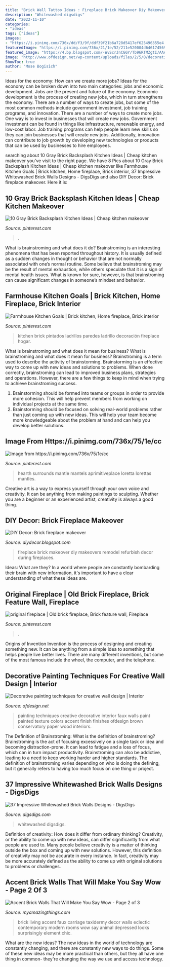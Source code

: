 ```yaml
---
title: "Brick Wall Tattoo Ideas : Fireplace Brick Makeover Diy Makeovers Remodel Refurbish Decor During Fireplaces"
description: "Whitewashed digsdigs"
date: "2022-11-10"
categories:
- "ideas"
tags: ["ideas"]
images:
- "https://i.pinimg.com/736x/dd/f3/9f/ddf39f21b6a728d5417ef625496355e4.jpg"
featuredImage: "https://i.pinimg.com/736x/21/1e/52/211e520004d6461745692ca822448990.jpg"
featured_image: "https://4.bp.blogspot.com/-WvScrJnCGGY/Tb96RTMZgtI/AAAAAAAAAL4/eeA3kPvjUFs/s1600/CIMG0268.JPG"
image: "http://www.ofdesign.net/wp-content/uploads/files/2/5/0/decorative-painting-techniques-for-creative-wall-design-17-250.jpg"
ShowToc: true
author: "Mose Bogisich"
---
```



Ideas for the economy: How can we create more jobs?
Ideas for the economy can be broken down into two main categories: jobs and economic development. Jobs are the present and future of the economy. Economic development is the process of creating new jobs, which in turn strengthens the economy. There are a number of ways to create jobs, but some of the most common methods include government investment, job training programs, and innovation.
There are a number of ways to create more jobs. One way is to invest in businesses that will create new jobs. Government investment can be found in things like infrastructure, renewable energy, and low-cost labor. Job training programs can help people learn new skills so they can join businesses that will create new jobs. Additionally, innovation can contribute to job growth by developing new technologies or products that can be used by businesses to hire employees.

	

		
searching about 10 Gray Brick Backsplash Kitchen Ideas | Cheap kitchen makeover you've visit to the right page. We have 8 Pics about 10 Gray Brick Backsplash Kitchen Ideas | Cheap kitchen makeover like Farmhouse Kitchen Goals | Brick kitchen, Home fireplace, Brick interior, 37 Impressive Whitewashed Brick Walls Designs - DigsDigs and also DIY Decor: Brick fireplace makeover. Here it is:
		
    
## 10 Gray Brick Backsplash Kitchen Ideas | Cheap Kitchen Makeover

<img loading=lazy src="https://i.pinimg.com/736x/08/d9/1f/08d91f73f6b79df41af566c0377b555f.jpg" onerror="this.onerror=null;this.src='https://tse4.mm.bing.net/th?id=OIP.b-0DzUsyt1s5xbO5jtL4gwHaLH&amp;pid=15.1';" alt="10 Gray Brick Backsplash Kitchen Ideas | Cheap kitchen makeover">

_Source: pinterest.com_

>. 

	

What is brainstroming and what does it do?
Brainstroming is an interesting phenomena that has been reported throughout history. It is usually defined as a sudden changes in thought or behavior that are not normally associated with one’s normal routine. Some believe that brainstroming may be the result of mental exhaustion, while others speculate that it is a sign of mental health issues. What is known for sure, however, is that brainstroming can cause significant changes in someone’s mindset and behavior.

    
## Farmhouse Kitchen Goals | Brick Kitchen, Home Fireplace, Brick Interior

<img loading=lazy src="https://i.pinimg.com/736x/21/1e/52/211e520004d6461745692ca822448990.jpg" onerror="this.onerror=null;this.src='https://tse4.mm.bing.net/th?id=OIP.n4xZtteE8a8sAqe2cZ_KtgHaJ3&amp;pid=15.1';" alt="Farmhouse Kitchen Goals | Brick kitchen, Home fireplace, Brick interior">

_Source: pinterest.com_

>kitchen brick pintados ladrillos paredes ladrillo decoración fireplace hogar. 

	

What is brainstroming and what does it mean for business?
What is brainstroming and what does it mean for business?
Brainstroming is a term used to describe the activity of brainstorming. Brainstorming is an effective way to come up with new ideas and solutions to problems. When done correctly, brainstroming can lead to improved business plans, strategies and operations. However, there are a few things to keep in mind when trying to achieve brainstroming success.

1) Brainstorming should be formed into teams or groups in order to provide more cohesion. This will help prevent members from working on individual projects at the same time.
2) Brainstorming should be focused on solving real-world problems rather than just coming up with new ideas. This will help your team become more knowledgeable about the problem at hand and can help you develop better solutions.

    
## Image From Https://i.pinimg.com/736x/75/1e/cc

<img loading=lazy src="https://i.pinimg.com/736x/cc/f9/34/ccf934bf62499f8ef4f7e678119939ea.jpg" onerror="this.onerror=null;this.src='https://tse2.mm.bing.net/th?id=OIP.1D1e1510rm_INYFxUymAlgHaJ3&amp;pid=15.1';" alt="Image from https://i.pinimg.com/736x/75/1e/cc">

_Source: pinterest.com_

>hearth surrounds mantle mantels aprimitiveplace loretta lorettas mantles. 

	

Creative art is a way to express yourself through your own voice and creativity. It can be anything from making paintings to sculpting. Whether you are a beginner or an experienced artist, creativity is always a good thing.

    
## DIY Decor: Brick Fireplace Makeover

<img loading=lazy src="https://4.bp.blogspot.com/-WvScrJnCGGY/Tb96RTMZgtI/AAAAAAAAAL4/eeA3kPvjUFs/s1600/CIMG0268.JPG" onerror="this.onerror=null;this.src='https://tse2.mm.bing.net/th?id=OIP.PbMXSaryFM_zfLex7Q74sQHaJ4&amp;pid=15.1';" alt="DIY Decor: Brick fireplace makeover">

_Source: diydecor.blogspot.com_

>fireplace brick makeover diy makeovers remodel refurbish decor during fireplaces. 

	

Ideas: What are they?
In a world where people are constantly bombarding their brain with new information, it's important to have a clear understanding of what these ideas are.

    
## Original Fireplace | Old Brick Fireplace, Brick Feature Wall, Fireplace

<img loading=lazy src="https://i.pinimg.com/736x/dd/f3/9f/ddf39f21b6a728d5417ef625496355e4.jpg" onerror="this.onerror=null;this.src='https://tse1.mm.bing.net/th?id=OIP.Xyk3FUQQPUr0DRoGPeBVEQHaPP&amp;pid=15.1';" alt="original fireplace | Old brick fireplace, Brick feature wall, Fireplace">

_Source: pinterest.com_

>. 

	

Origins of Invention
Invention is the process of designing and creating something new. It can be anything from a simple idea to something that helps people live better lives. There are many different inventions, but some of the most famous include the wheel, the computer, and the telephone.

    
## Decorative Painting Techniques For Creative Wall Design | Interior

<img loading=lazy src="http://www.ofdesign.net/wp-content/uploads/files/2/5/0/decorative-painting-techniques-for-creative-wall-design-17-250.jpg" onerror="this.onerror=null;this.src='https://tse1.mm.bing.net/th?id=OIP.yQxLJ1GGwyUvOiPGEgW2cAHaNA&amp;pid=15.1';" alt="Decorative painting techniques for creative wall design | Interior">

_Source: ofdesign.net_

>painting techniques creative decorative interior faux walls paint painted texture colors accent finish finishes ofdesign brown conservatory paper wood interiors. 

	

The Definition of Brainstroming: What is the definition of brainstroming?
Brainstroming is the act of focusing excessively on a single task or idea and becoming distraction-prone. It can lead to fatigue and a loss of focus, which can in turn impact productivity. Brainstroming can also be addictive, leading to a need to keep working harder and higher standards. The definition of brainstroming varies depending on who is doing the defining, but it generally refers to having too much focus on one thing or project.

    
## 37 Impressive Whitewashed Brick Walls Designs - DigsDigs

<img loading=lazy src="https://www.digsdigs.com/photos/impressive-white-wash-brick-walls-designs-29-554x831.jpg" onerror="this.onerror=null;this.src='https://tse1.mm.bing.net/th?id=OIP.5w17TixMQSgc1bQ2pSIAIQHaLH&amp;pid=15.1';" alt="37 Impressive Whitewashed Brick Walls Designs - DigsDigs">

_Source: digsdigs.com_

>whitewashed digsdigs. 

	

Definition of creativity: How does it differ from ordinary thinking?
Creativity, or the ability to come up with new ideas, can differ significantly from what people are used to. Many people believe creativity is a matter of thinking outside the box and coming up with new solutions. However, this definition of creativity may not be accurate in every instance. In fact, creativity may be more accurately defined as the ability to come up with original solutions to problems or challenges.

    
## Accent Brick Walls That Will Make You Say Wow - Page 2 Of 3

<img loading=lazy src="http://myamazingthings.com/wp-content/uploads/2017/01/faux-brick-wall-in-Living-Room-Contemporary-with-brick-accent-wall-animal-head-art-9.jpg" onerror="this.onerror=null;this.src='https://tse2.mm.bing.net/th?id=OIP.tNLaB4a0Aof_nCUhH2YemAHaLH&amp;pid=15.1';" alt="Accent Brick Walls That Will Make You Say Wow - Page 2 of 3">

_Source: myamazingthings.com_

>brick living accent faux carriage taxidermy decor walls eclectic contemporary modern rooms wow say animal depressed looks surprisingly element chic. 

	

What are the new ideas?
The new ideas in the world of technology are constantly changing, and there are constantly new ways to do things. Some of these new ideas may be more practical than others, but they all have one thing in common- they're changing the way we use and access technology.

